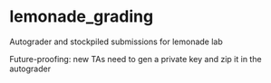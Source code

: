 # lemonade_grading
Autograder and stockpiled submissions for lemonade lab

Future-proofing: new TAs need to gen a private key and zip it in the autograder
